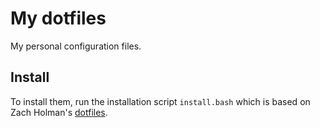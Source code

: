 # My dotfiles

My personal configuration files.

## Install

To install them, run the installation script `install.bash` which is based on
Zach Holman's [dotfiles](https://github.com/holman/dotfiles).
